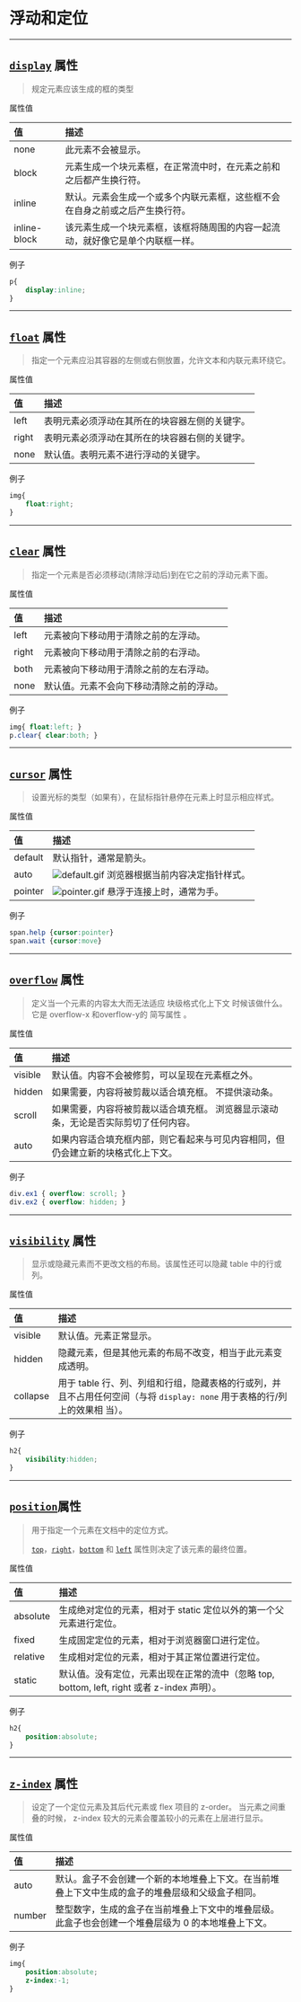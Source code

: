 # 浮动和定位

---

## [`display`](https://developer.mozilla.org/zh-CN/docs/Web/CSS/display) 属性

> 规定元素应该生成的框的类型

属性值

| 值           | 描述                                                         |
| :----------- | :----------------------------------------------------------- |
| none         | 此元素不会被显示。                                           |
| block        | 元素生成一个块元素框，在正常流中时，在元素之前和之后都产生换行符。 |
| inline       | 默认。元素会生成一个或多个内联元素框，这些框不会在自身之前或之后产生换行符。 |
| inline-block | 该元素生成一个块元素框，该框将随周围的内容一起流动，就好像它是单个内联框一样。 |

例子

```css
p{
	display:inline;
}
```

---

## [`float`](https://developer.mozilla.org/zh-CN/docs/CSS/float) 属性

> 指定一个元素应沿其容器的左侧或右侧放置，允许文本和内联元素环绕它。

属性值

| 值    | 描述                                           |
| :---- | :--------------------------------------------- |
| left  | 表明元素必须浮动在其所在的块容器左侧的关键字。 |
| right | 表明元素必须浮动在其所在的块容器右侧的关键字。 |
| none  | 默认值。表明元素不进行浮动的关键字。           |

例子

```css
img{
	float:right;
}
```

---

##  [`clear`](https://developer.mozilla.org/zh-CN/docs/Web/CSS/clear) 属性

> 指定一个元素是否必须移动(清除浮动后)到在它之前的浮动元素下面。

属性值

| 值    | 描述                                     |
| :---- | :--------------------------------------- |
| left  | 元素被向下移动用于清除之前的左浮动。     |
| right | 元素被向下移动用于清除之前的右浮动。     |
| both  | 元素被向下移动用于清除之前的左右浮动。   |
| none  | 默认值。元素不会向下移动清除之前的浮动。 |

例子

```css
img{ float:left; }
p.clear{ clear:both; }
```

---

## [`cursor`](https://developer.mozilla.org/zh-CN/docs/Web/CSS/cursor) 属性

> 设置光标的类型（如果有），在鼠标指针悬停在元素上时显示相应样式。

属性值

| 值      | 描述                                                         |
| :------ | :----------------------------------------------------------- |
| default | 默认指针，通常是箭头。                                       |
| auto    | ![default.gif](https://developer.mozilla.org/@api/deki/files/3438/=default.gif) 浏览器根据当前内容决定指针样式。 |
| pointer | ![pointer.gif](https://developer.mozilla.org/@api/deki/files/3449/=pointer.gif) 悬浮于连接上时，通常为手。 |

例子

```css
span.help {cursor:pointer}
span.wait {cursor:move}
```

---

## [`overflow`](https://developer.mozilla.org/zh-CN/docs/Web/CSS/overflow) 属性

> 定义当一个元素的内容太大而无法适应 块级格式化上下文 时候该做什么。它是 overflow-x 和overflow-y的 简写属性 。

属性值

| 值      | 描述                                                         |
| :------ | :----------------------------------------------------------- |
| visible | 默认值。内容不会被修剪，可以呈现在元素框之外。               |
| hidden  | 如果需要，内容将被剪裁以适合填充框。 不提供滚动条。          |
| scroll  | 如果需要，内容将被剪裁以适合填充框。 浏览器显示滚动条，无论是否实际剪切了任何内容。 |
| auto    | 如果内容适合填充框内部，则它看起来与可见内容相同，但仍会建立新的块格式化上下文。 |

例子

```css
div.ex1 { overflow: scroll; }
div.ex2 { overflow: hidden; }
```

---

## [`visibility`](https://developer.mozilla.org/zh-CN/docs/Web/CSS/visibility) 属性

> 显示或隐藏元素而不更改文档的布局。该属性还可以隐藏 table 中的行或列。

属性值

| 值       | 描述                                                         |
| :------- | :----------------------------------------------------------- |
| visible  | 默认值。元素正常显示。                                       |
| hidden   | 隐藏元素，但是其他元素的布局不改变，相当于此元素变成透明。   |
| collapse | 用于 table 行、列、列组和行组，隐藏表格的行或列，并且不占用任何空间（与将 `display: none` 用于表格的行/列上的效果相 当）。 |

例子

```css
h2{
	visibility:hidden;
}
```

---

## [`position`](https://developer.mozilla.org/zh-CN/docs/Web/CSS/position)属性

> 用于指定一个元素在文档中的定位方式。
>
> [`top`](https://developer.mozilla.org/zh-CN/docs/Web/CSS/top)，[`right`](https://developer.mozilla.org/zh-CN/docs/Web/CSS/right)，[`bottom`](https://developer.mozilla.org/zh-CN/docs/Web/CSS/bottom) 和 [`left`](https://developer.mozilla.org/zh-CN/docs/Web/CSS/left) 属性则决定了该元素的最终位置。

属性值

| 值       | 描述                                                         |
| :------- | :----------------------------------------------------------- |
| absolute | 生成绝对定位的元素，相对于 static 定位以外的第一个父元素进行定位。 |
| fixed    | 生成固定定位的元素，相对于浏览器窗口进行定位。               |
| relative | 生成相对定位的元素，相对于其正常位置进行定位。               |
| static   | 默认值。没有定位，元素出现在正常的流中（忽略 top, bottom, left, right 或者 z-index 声明）。 |

例子

```css
h2{
    position:absolute;
}
```

---

## [`z-index`](https://developer.mozilla.org/zh-CN/docs/Web/CSS/z-index) 属性

> 设定了一个定位元素及其后代元素或 flex 项目的 z-order。 当元素之间重叠的时候， z-index 较大的元素会覆盖较小的元素在上层进行显示。

属性值

| 值     | 描述                                                         |
| :----- | :----------------------------------------------------------- |
| auto   | 默认。盒子不会创建一个新的本地堆叠上下文。在当前堆叠上下文中生成的盒子的堆叠层级和父级盒子相同。 |
| number | 整型数字，生成的盒子在当前堆叠上下文中的堆叠层级。此盒子也会创建一个堆叠层级为 0 的本地堆叠上下文。 |

例子

```css
img{
    position:absolute;
    z-index:-1;
}
```

